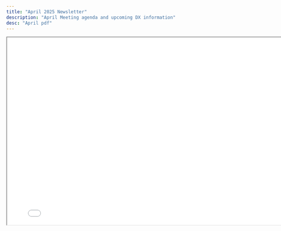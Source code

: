 ```yaml
---
title: "April 2025 Newsletter"
description: "April Meeting agenda and upcoming DX information"
desc: "April pdf"
---
```


<div class="newsletter">

<iframe src= 
"/newsletters/APRIL2025.pdf" 
               width="800"
                  height="500"> 
                  </iframe>

</div>